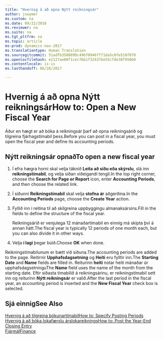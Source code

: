 ```yaml
---
title: "Hvernig á að opna Nýtt reikningsár"
author: jswymer
ms.custom: na
ms.date: 09/22/2016
ms.reviewer: na
ms.suite: na
ms.tgt_pltfrm: na
ms.topic: article
ms-prod: dynamics-nav-2017
ms.translationtype: Human Translation
ms.sourcegitcommit: 51adfb3588099c496f0946ff71da5c6fe518f070
ms.openlocfilehash: e2127ae00f1cec7bb1f32437be55cfde38f950b0
ms.contentlocale: is-is
ms.lasthandoff: 06/26/2017

---
```


# <a name="how-to-open-a-new-fiscal-year"></a><span data-ttu-id="815d8-102">Hvernig á að opna Nýtt reikningsár</span><span class="sxs-lookup"><span data-stu-id="815d8-102">How to: Open a New Fiscal Year</span></span>
<span data-ttu-id="815d8-103">Áður en hægt er að bóka á reikningsár þarf að opna reikningsárið og tilgreina fjárhagstímabil þess.</span><span class="sxs-lookup"><span data-stu-id="815d8-103">Before you can post in a fiscal year, you must open the fiscal year and define its accounting periods.</span></span>

## <a name="to-open-a-new-fiscal-year"></a><span data-ttu-id="815d8-104">Nýtt reikningsár opnað</span><span class="sxs-lookup"><span data-stu-id="815d8-104">To open a new fiscal year</span></span>
1. <span data-ttu-id="815d8-105">Í efra hægra horni skal velja táknið **Leita að síðu eða skýrslu**, slá inn **reikningstímabil**, og velja síðan viðeigandi tengil.</span><span class="sxs-lookup"><span data-stu-id="815d8-105">In the top right corner, choose the **Search for Page or Report** icon, enter **Accounting Periods**, and then choose the related link.</span></span>
2. <span data-ttu-id="815d8-106">Í síðunni **Reikningstímabil** skal velja **stofna ár** aðgerðina.</span><span class="sxs-lookup"><span data-stu-id="815d8-106">In the **Accounting Periods** page, choose the **Create Year** action.</span></span>
3. <span data-ttu-id="815d8-107">Fyllið inn í reitina til að skilgreina uppbyggingu almanaksársins.</span><span class="sxs-lookup"><span data-stu-id="815d8-107">Fill in the fields to define the structure of the fiscal year.</span></span>

    <span data-ttu-id="815d8-108">Reikningsárið er venjulega 12 mánaðartímabil en einnig má skipta því á annan hátt.</span><span class="sxs-lookup"><span data-stu-id="815d8-108">The fiscal year is typically 12 periods of one month each, but you can also divide it in other ways.</span></span>
4. <span data-ttu-id="815d8-109">Velja **í lagi** þegar búið.</span><span class="sxs-lookup"><span data-stu-id="815d8-109">Choose **OK** when done.</span></span>

<span data-ttu-id="815d8-110">Reikningstímabilunum er bætt við síðuna.</span><span class="sxs-lookup"><span data-stu-id="815d8-110">The accounting periods are added to the page.</span></span> <span data-ttu-id="815d8-111">Reitirnir **Upphafsdagsetning** og **Heiti** eru fylltir inn.</span><span class="sxs-lookup"><span data-stu-id="815d8-111">The **Starting Date** and **Name** fields are filled in.</span></span> <span data-ttu-id="815d8-112">Reiturinn **heiti** notar heiti mánaðar úr upphafsdagsetningu</span><span class="sxs-lookup"><span data-stu-id="815d8-112">The **Name** field uses the name of the month from the starting date.</span></span> <span data-ttu-id="815d8-113">Eftir síðasta tímabilið á reikningsárinu, er reikningstímabil sett inn og reiturinn **Nýtt reikningsár** er valið.</span><span class="sxs-lookup"><span data-stu-id="815d8-113">After the last period in the fiscal year, an accounting period is inserted and the **New Fiscal Year** check box is selected.</span></span>


## <a name="see-also"></a><span data-ttu-id="815d8-114">Sjá einnig</span><span class="sxs-lookup"><span data-stu-id="815d8-114">See Also</span></span>
[<span data-ttu-id="815d8-115">Hvernig á að tilgreina bókunartímabil</span><span class="sxs-lookup"><span data-stu-id="815d8-115">How to: Specify Posting Periods</span></span>](finance-setup-how-specify-posting-periods.md)  
[<span data-ttu-id="815d8-116">Hvernig á að bóka lokafærslu árslokareiknings</span><span class="sxs-lookup"><span data-stu-id="815d8-116">How to: Post the Year-End Closing Entry</span></span>](year-how-post-year-end-close-entry.md)  
[<span data-ttu-id="815d8-117">Fjármál</span><span class="sxs-lookup"><span data-stu-id="815d8-117">Finance</span></span>](finance-setup.md)  

